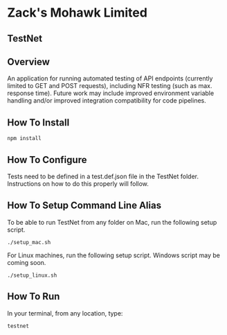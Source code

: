 # Zack's Mohawk Limited
## TestNet

## Overview

An application for running automated testing of API endpoints (currently limited to GET and POST requests), including NFR testing (such as max. response time). Future work may include improved environment variable handling and/or improved integration compatibility for code pipelines.

## How To Install

	npm install

## How To Configure

Tests need to be defined in a test.def.json file in the TestNet folder. Instructions on how to do this properly will follow.

## How To Setup Command Line Alias

To be able to run TestNet from any folder on Mac, run the following setup script.

	./setup_mac.sh

For Linux machines, run the following setup script. Windows script may be coming soon.

	./setup_linux.sh

## How To Run

In your terminal, from any location, type:

	testnet
